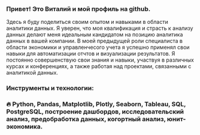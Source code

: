 ### Привет! Это Виталий и мой профиль на github. 
Здесь я буду поделиться своим опытом и навыками в области аналитики данных. Я уверен, что моя квалификация и страсть к анализу данных делают меня идеальным кандидатом на позицию аналитика данных в вашей компании.
В моей предыдущей роли специалиста в области экономики и управленчесого учета я успешно применял свои навыки для автоматизации отчтов и визуализации результатов. Я постоянно совершенствую свои знания и навыки, участвуя в различных курсах и конференциях, а также работая над проектами, связанными с аналитикой данных.
### Инструменты и технологии: 
### :fire: Python, Pandas, Matplotlib, Plotly, Seaborn, Tableau, SQL, PostgreSQL, построение дашбордов, исследовательский анализ, предобработка данных, когортный анализ, юнит-экономика.
